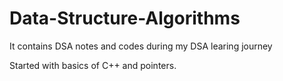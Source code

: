 # Data-Structure-Algorithms
It contains DSA notes and codes during my DSA learing journey

Started with basics of C++ and pointers.
